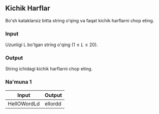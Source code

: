 ## Kichik Harflar
Bo'sh kataklarsiz bitta string o'qing va faqat kichik harflarni chop eting.

### Input
Uzunligi L bo'lgan string o'qing $(1 \le L \le 20)$.

### Output
String ichidagi kichik harflarni chop eting.

### Na'muna 1
| Input      | Output |
| ----------- | ----------- |
| HellOWordLd      | ellordd       |
